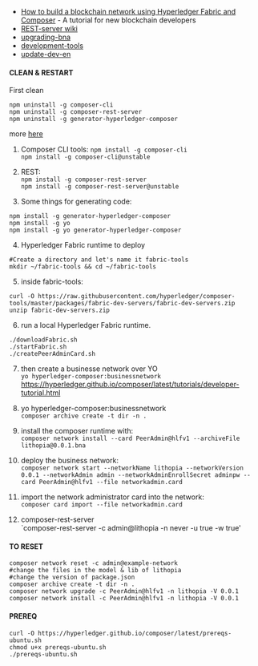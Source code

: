 
* [How to build a blockchain network using Hyperledger Fabric and Composer](https://medium.freecodecamp.org/how-to-build-a-blockchain-network-using-hyperledger-fabric-and-composer-e06644ff801d) - A tutorial for new blockchain developers
* [REST-server wiki](https://github.com/hyperledger/composer/wiki/REST-Server)
* [upgrading-bna](https://hyperledger.github.io/composer/v0.19/business-network/upgrading-bna)
* [development-tools](https://hyperledger.github.io/composer/latest/installing/development-tools.html)
* [update-dev-en](https://hyperledger.github.io/composer/latest/installing/update-dev-env.html)

#### CLEAN & RESTART 
First clean  
```
npm uninstall -g composer-cli  
npm uninstall -g composer-rest-server  
npm uninstall -g generator-hyperledger-composer  
```
more [here](https://hyperledger.github.io/composer/latest/installing/uninstall-dev-env.html) 

1. Composer CLI tools: 
`npm install -g composer-cli`  
`npm install -g composer-cli@unstable`  

2. REST:  
`npm install -g composer-rest-server`  
`npm install -g composer-rest-server@unstable`  

3. Some things for generating code:  
```
npm install -g generator-hyperledger-composer  
npm install -g yo  
npm install -g yo generator-hyperledger-composer  
```

4. Hyperledger Fabric runtime to deploy  
```
#Create a directory and let's name it fabric-tools  
mkdir ~/fabric-tools && cd ~/fabric-tools  
```
	
5. inside fabric-tools:  
```
curl -O https://raw.githubusercontent.com/hyperledger/composer-tools/master/packages/fabric-dev-servers/fabric-dev-servers.zip  
unzip fabric-dev-servers.zip  
```

6. run a local Hyperledger Fabric runtime.  
```
./downloadFabric.sh  
./startFabric.sh  
./createPeerAdminCard.sh  
```

7) then create a businesse network over YO  
`yo hyperledger-composer:businessnetwork`   
https://hyperledger.github.io/composer/latest/tutorials/developer-tutorial.html  


8) yo hyperledger-composer:businessnetwork  
`composer archive create -t dir -n .`  

9) install the composer runtime with:  
`composer network install --card PeerAdmin@hlfv1 --archiveFile lithopia@0.0.1.bna` 

10) deploy the business network:  
`composer network start --networkName lithopia --networkVersion 0.0.1 --networkAdmin admin --networkAdminEnrollSecret adminpw --card PeerAdmin@hlfv1 --file networkadmin.card`
	
11) import the network administrator card into the network:  
`composer card import --file networkadmin.card	`  

12) composer-rest-server  
`composer-rest-server -c admin@lithopia -n never -u true -w true'
	
#### TO RESET
```
composer network reset -c admin@example-network  
#change the files in the model & lib of lithopia  
#change the version of package.json  
composer archive create -t dir -n .  
composer network upgrade -c PeerAdmin@hlfv1 -n lithopia -V 0.0.1  
composer network install -c PeerAdmin@hlfv1 -n lithopia -V 0.0.1  
```
#### PREREQ  
```
curl -O https://hyperledger.github.io/composer/latest/prereqs-ubuntu.sh  
chmod u+x prereqs-ubuntu.sh  
./prereqs-ubuntu.sh  
```
